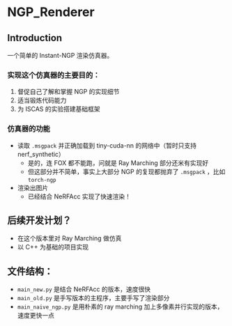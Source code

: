 # NGP_Renderer
## Introduction
一个简单的 Instant-NGP 渲染仿真器。

### 实现这个仿真器的主要目的：
1. 督促自己了解和掌握 NGP 的实现细节
2. 适当锻炼代码能力
3. 为 ISCAS 的实验搭建基础框架

### 仿真器的功能
- 读取 `.msgpack` 并正确加载到 tiny-cuda-nn 的网络中（暂时只支持 nerf_synthetic）
  - 是的，连 FOX 都不能跑，问就是 Ray Marching 部分还米有实现好
  - 但这部分并不简单，事实上大部分 NGP 的复现都抛弃了 `.msgpack` ，比如 `torch-ngp`
- 渲染出图片
  - 已经结合 NeRFAcc 实现了快速渲染！

## 后续开发计划？
- 在这个版本里对 Ray Marching 做仿真
- 以 C++ 为基础的项目实现

## 文件结构：
- `main_new.py` 是结合 NeRFAcc 的版本，速度很快
- `main_old.py` 是手写版本的主程序，主要手写了渲染部分
- `main_naive_ngp.py` 是用朴素的 ray marching 加上多像素并行实现的版本，速度更快一点